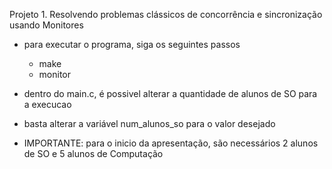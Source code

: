 Projeto 1. Resolvendo problemas clássicos de concorrência e sincronização usando Monitores

- para executar o programa, siga os seguintes passos
    - make
    - monitor
- dentro do main.c, é possivel alterar a quantidade de alunos de SO para a execucao
- basta alterar a variável num_alunos_so para o valor desejado

- IMPORTANTE: para o inicio da apresentação, são necessários 2 alunos de SO e 5 alunos de Computação


